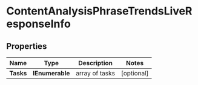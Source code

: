 # ContentAnalysisPhraseTrendsLiveResponseInfo


## Properties

| Name | Type | Description | Notes |
|------------ | ------------- | ------------- | -------------|
**Tasks** | **IEnumerable<ContentAnalysisPhraseTrendsLiveTaskInfo>** | array of tasks |[optional]|